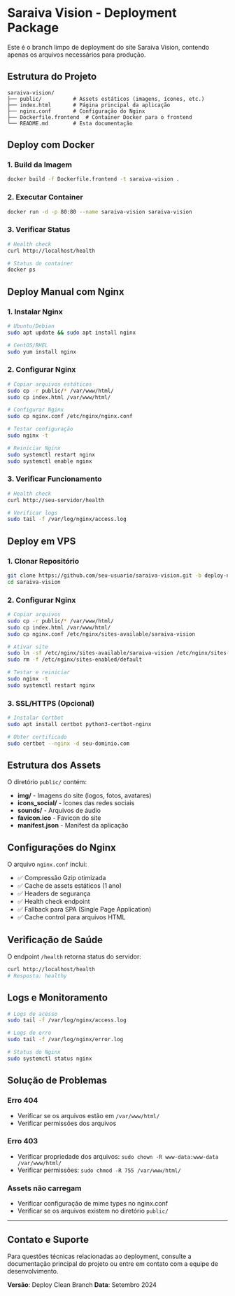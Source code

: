 # Saraiva Vision - Deployment Package

Este é o branch limpo de deployment do site Saraiva Vision, contendo apenas os arquivos necessários para produção.

## Estrutura do Projeto

```
saraiva-vision/
├── public/          # Assets estáticos (imagens, ícones, etc.)
├── index.html       # Página principal da aplicação
├── nginx.conf       # Configuração do Nginx
├── Dockerfile.frontend  # Container Docker para o frontend
└── README.md        # Esta documentação
```

## Deploy com Docker

### 1. Build da Imagem
```bash
docker build -f Dockerfile.frontend -t saraiva-vision .
```

### 2. Executar Container
```bash
docker run -d -p 80:80 --name saraiva-vision saraiva-vision
```

### 3. Verificar Status
```bash
# Health check
curl http://localhost/health

# Status do container
docker ps
```

## Deploy Manual com Nginx

### 1. Instalar Nginx
```bash
# Ubuntu/Debian
sudo apt update && sudo apt install nginx

# CentOS/RHEL
sudo yum install nginx
```

### 2. Configurar Nginx
```bash
# Copiar arquivos estáticos
sudo cp -r public/* /var/www/html/
sudo cp index.html /var/www/html/

# Configurar Nginx
sudo cp nginx.conf /etc/nginx/nginx.conf

# Testar configuração
sudo nginx -t

# Reiniciar Nginx
sudo systemctl restart nginx
sudo systemctl enable nginx
```

### 3. Verificar Funcionamento
```bash
# Health check
curl http://seu-servidor/health

# Verificar logs
sudo tail -f /var/log/nginx/access.log
```

## Deploy em VPS

### 1. Clonar Repositório
```bash
git clone https://github.com/seu-usuario/saraiva-vision.git -b deploy-nginx-clean
cd saraiva-vision
```

### 2. Configurar Nginx
```bash
# Copiar arquivos
sudo cp -r public/* /var/www/html/
sudo cp index.html /var/www/html/
sudo cp nginx.conf /etc/nginx/sites-available/saraiva-vision

# Ativar site
sudo ln -sf /etc/nginx/sites-available/saraiva-vision /etc/nginx/sites-enabled/
sudo rm -f /etc/nginx/sites-enabled/default

# Testar e reiniciar
sudo nginx -t
sudo systemctl restart nginx
```

### 3. SSL/HTTPS (Opcional)
```bash
# Instalar Certbot
sudo apt install certbot python3-certbot-nginx

# Obter certificado
sudo certbot --nginx -d seu-dominio.com
```

## Estrutura dos Assets

O diretório `public/` contém:
- **img/** - Imagens do site (logos, fotos, avatares)
- **icons_social/** - Ícones das redes sociais
- **sounds/** - Arquivos de áudio
- **favicon.ico** - Favicon do site
- **manifest.json** - Manifest da aplicação

## Configurações do Nginx

O arquivo `nginx.conf` inclui:
- ✅ Compressão Gzip otimizada
- ✅ Cache de assets estáticos (1 ano)
- ✅ Headers de segurança
- ✅ Health check endpoint
- ✅ Fallback para SPA (Single Page Application)
- ✅ Cache control para arquivos HTML

## Verificação de Saúde

O endpoint `/health` retorna status do servidor:
```bash
curl http://localhost/health
# Resposta: healthy
```

## Logs e Monitoramento

```bash
# Logs de acesso
sudo tail -f /var/log/nginx/access.log

# Logs de erro
sudo tail -f /var/log/nginx/error.log

# Status do Nginx
sudo systemctl status nginx
```

## Solução de Problemas

### Erro 404
- Verificar se os arquivos estão em `/var/www/html/`
- Verificar permissões dos arquivos

### Erro 403
- Verificar propriedade dos arquivos: `sudo chown -R www-data:www-data /var/www/html/`
- Verificar permissões: `sudo chmod -R 755 /var/www/html/`

### Assets não carregam
- Verificar configuração de mime types no nginx.conf
- Verificar se os arquivos existem no diretório `public/`

---

## Contato e Suporte

Para questões técnicas relacionadas ao deployment, consulte a documentação principal do projeto ou entre em contato com a equipe de desenvolvimento.

**Versão**: Deploy Clean Branch
**Data**: Setembro 2024